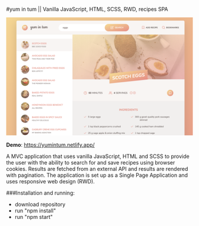 #yum in tum || Vanilla JavaScript, HTML, SCSS, RWD, recipes SPA

![yum in tum website](/src/img/screenshot.png?raw=true "screenshot")

**Demo**: https://yumintum.netlify.app/

A MVC application that uses vanilla JavaScript, HTML and SCSS to provide the user with the ability to search for and save recipes using browser cookies. Results are fetched from an external API and results are rendered with pagination. The application is set up as a Single Page Application and uses responsive web design (RWD).

###Installation and running:
* download repository
* run "npm install"
* run "npm start"


